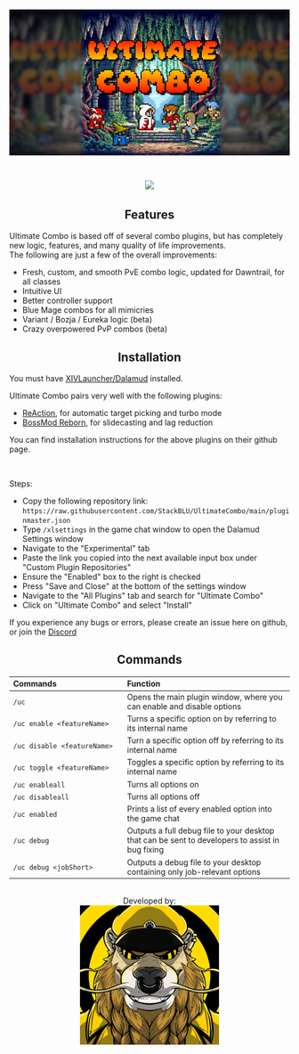 <p align="center"><br>
	<a href="https://github.com/StackBLU/UltimateCombo">
	<img align="center" src="/images/logoWide.png" width="800px"</img>
	</a>
</p>
<br>

<p align="center"> 
  <a href="https://discord.gg/yPxwkdqhHs" alt="Discord">
    <img src="https://img.shields.io/discord/1277684496509964403?style=for-the-badge&logo=Discord&logoColor=ffffff&label=&logoSize=auto&color=5865F2" /></a>
</p>

<h2 align="center">Features</h2>

Ultimate Combo is based off of several combo plugins, but has completely new logic, features, and many quality of life improvements.<br>
The following are just a few of the overall improvements:
* Fresh, custom, and smooth PvE combo logic, updated for Dawntrail, for all classes
* Intuitive UI
* Better controller support
* Blue Mage combos for all mimicries
* Variant / Bozja / Eureka logic (beta)
* Crazy overpowered PvP combos (beta)

<h2 align="center">Installation</h2>

You must have <a href="https://goatcorp.github.io/">XIVLauncher/Dalamud</a> installed.

Ultimate Combo pairs very well with the following plugins:
* <a href="https://github.com/UnknownX7/ReAction">ReAction</a>, for automatic target picking and turbo mode
* <a href="https://github.com/FFXIV-CombatReborn/BossmodReborn">BossMod Reborn</a>, for slidecasting and lag reduction
<p>You can find installation instructions for the above plugins on their github page.</p>
<br>

Steps:
* Copy the following repository link: <br>
`https://raw.githubusercontent.com/StackBLU/UltimateCombo/main/pluginmaster.json`
* Type `/xlsettings` in the game chat window to open the Dalamud Settings window
* Navigate to the "Experimental" tab
* Paste the link you copied into the next available input box under "Custom Plugin Repositories"
* Ensure the "Enabled" box to the right is checked
* Press "Save and Close" at the bottom of the settings window
* Navigate to the "All Plugins" tab and search for "Ultimate Combo"
* Click on "Ultimate Combo" and select "Install"
<p>If you experience any bugs or errors, please create an issue here on github, or join the <a href="https://discord.gg/yPxwkdqhHs">Discord</a></p>

<h2 align="center">Commands</h2>

| **Commands**&nbsp;&nbsp;&nbsp;&nbsp;&nbsp;&nbsp;&nbsp;&nbsp;&nbsp;&nbsp;&nbsp;&nbsp;&nbsp;&nbsp;&nbsp;&nbsp;&nbsp;&nbsp;&nbsp;&nbsp;&nbsp;&nbsp;&nbsp;&nbsp;&nbsp;&nbsp;&nbsp;&nbsp;&nbsp;&nbsp; | **Function** |
| :-- | :-- |
| `/uc`| Opens the main plugin window, where you can enable and disable options|
| `/uc enable <featureName>`| Turns a specific option on by referring to its internal name|
| `/uc disable <featureName>`| Turn a specific option off by referring to its internal name|
| `/uc toggle <featureName>`| Toggles a specific option by referring to its internal name|
| `/uc enableall`| Turns all options on|
| `/uc disableall`| Turns all options off|
| `/uc enabled`| Prints a list of every enabled option into the game chat|
| `/uc debug`| Outputs a full debug file to your desktop that can be sent to developers to assist in bug fixing|
| `/uc debug <jobShort>`| Outputs a debug file to your desktop containing only job-relevant options|

<p align="center"><br>
	Developed by:<br>
	<a href="https://github.com/StackBLU">
	<img align="center" src="/images/stack.gif" width="250px"</img>
	</a>
</p>
